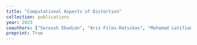 ```yaml
---
title: "Computational Aspects of Distortion"
collection: publications
year: 2023
coauthors: ["Soroush Ebadian", "Aris Filos-Ratsikas", "Mohamad Latifian", "Nisarg Shah"]
preprint: True
---
```

